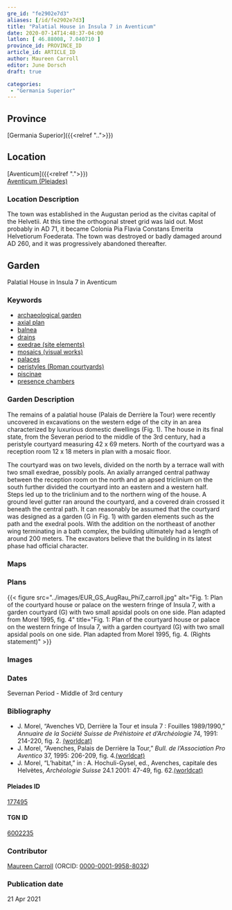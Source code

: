 ```yaml
---
gre_id: "fe2902e7d3"
aliases: [/id/fe2902e7d3]
title: "Palatial House in Insula 7 in Aventicum"
date: 2020-07-14T14:48:37-04:00
latlon: [ 46.88008, 7.040710 ]
province_id: PROVINCE_ID
article_id: ARTICLE_ID
author: Maureen Carroll
editor: June Dorsch
draft: true

categories:
 - "Germania Superior"
---
```


## Province

[Germania Superior]({{<relref "..">}})  

<!--### Province Description-->

<!-- DESCRIPTION -->


## Location

[Aventicum]({{<relref ".">}}) \
[Aventicum (Pleiades)](https://pleiades.stoa.org/places/177495)

### Location Description

The town was established in the Augustan period as the civitas capital of the Helvetii. At this time the orthogonal street grid was laid out. Most probably in AD 71, it became Colonia Pia Flavia Constans Emerita Helvetiorum Foederata. The town was destroyed or badly damaged around AD 260, and it was progressively abandoned thereafter.

<!--## Sublocation-->

<!--
[AREA WITHIN LOCATION, LIKE “PALATINE HILL”](GEOREFERENCE LINK)
A sublocation is any area larger than an individual garden, but located within a location. I would always try to include a link to a controlled vocabulary here if possible. This ID may well be different from the Garden ID, e.g., Pompeii versus a Garden in one of the houses which has its own Pleiades ID.
-->

<!--### Sublocation Description-->

<!-- DESCRIPTION -->

## Garden

Palatial House in Insula 7 in Aventicum

### Keywords

- [archaeological garden](#)
- [axial plan](http://vocab.getty.edu/page/aat/300121971)
- [balnea](http://vocab.getty.edu/page/aat/300120377)
- [drains](http://vocab.getty.edu/page/aat/300052564)
- [exedrae (site elements)](http://vocab.getty.edu/page/aat/300081589)
- [mosaics (visual works)](http://vocab.getty.edu/page/aat/300015342)
- [palaces](http://vocab.getty.edu/page/aat/300005734)
- [peristyles (Roman courtyards)](http://vocab.getty.edu/page/aat/300080971)
- [piscinae]( http://vocab.getty.edu/page/aat/300375619)
- [presence chambers](http://vocab.getty.edu/page/aat/300004445)

### Garden Description

The remains of a palatial house (Palais de Derrière la Tour) were recently uncovered in excavations on the western edge of the city in an area characterized by luxurious domestic dwellings (Fig. 1). The house in its final state, from the Severan period to the middle of the 3rd century, had a peristyle courtyard measuring 42 x 69 meters. North of the courtyard was a reception room 12 x 18 meters in plan with a mosaic floor.

The courtyard was on two levels, divided on the north by a terrace wall with two small exedrae, possibly pools. An axially arranged central pathway between the reception room on the north and an apsed triclinium on the south further divided the courtyard into an eastern and a western half. Steps led up to the triclinium and to the northern wing of the house. A ground level gutter ran around the courtyard, and a covered drain crossed it beneath the central path. It can reasonably be assumed that the courtyard was designed as a garden (G in Fig. 1) with garden elements such as the path and the exedral pools. With the addition on the northeast of another wing terminating in a bath complex, the building ultimately had a length of around 200 meters. The excavators believe that the building in its latest phase had official character.

### Maps

<!--
{{< figure src="IMG_URL" alt="ALT_TEXT" title="CAPTION" >}}
-->

### Plans

{{< figure src="../images/EUR_GS_AugRau_Phi7_carroll.jpg" alt="Fig. 1: Plan of the courtyard house or palace on the western fringe of Insula 7, with a garden courtyard (G) with two small apsidal pools on one side. Plan adapted from Morel 1995, fig. 4" title="Fig. 1: Plan of the courtyard house or palace on the western fringe of Insula 7, with a garden courtyard (G) with two small apsidal pools on one side. Plan adapted from Morel 1995, fig. 4. (Rights statement)" >}}

### Images

<!--
{{< figure src="../images/image_name.ext" alt="ALT_TEXT" title="CAPTION" >}}
-->

### Dates

Severnan Period - Middle of 3rd century

### Bibliography

* J. Morel, “Avenches VD, Derrière la Tour et insula 7 : Fouilles 1989/1990,” *Annuaire de la Société Suisse de Préhistoire et d’Archéologie* 74, 1991: 214-220, fig. 2. [(worldcat)](http://www.worldcat.org/oclc/753507130)
* J. Morel, “Avenches, Palais de Derrière la Tour,” *Bull. de l’Association Pro Aventico* 37, 1995: 206-209, fig. 4.[(worldcat)](http://www.worldcat.org/oclc/716573918)
* J. Morel, “L’habitat,” in : A. Hochuli-Gysel, ed., Avenches, capitale des Helvètes, *Archéologie Suisse* 24.1 2001: 47-49, fig. 62.[(worldcat)](http://www.worldcat.org/oclc/718693183)

<!--#### Periodo ID-->

<!-- [PERIODO_ID](https://pleiades.stoa.org/places/PLEIADES_ID) -->

#### Pleiades ID

[177495](https://pleiades.stoa.org/places/177495)

#### TGN ID

[6002235](http://vocab.getty.edu/page/tgn/6002235)

### Contributor

[Maureen Carroll](https://www.sheffield.ac.uk/archaeology/our-people/academic-staff/maureen-carroll) (ORCID: [0000-0001-9958-8032](https://orcid.org/0000-0001-9958-8032))

### Publication date


21 Apr 2021

<!--### Related articles-->

<!-- Links to other related articles. Leave blank for now -->